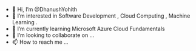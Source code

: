 - 👋 Hi, I’m @DhanushYohith
- 👀 I’m interested in Software Development , Cloud Computing , Machine Learning .
- 🌱 I’m currently learning Microsoft Azure Cloud Fundamentals
- 💞️ I’m looking to collaborate on ...
- 📫 How to reach me ...

<!---
DhanushYohith/DhanushYohith is a ✨ special ✨ repository because its `README.md` (this file) appears on your GitHub profile.
You can click the Preview link to take a look at your changes.
--->
